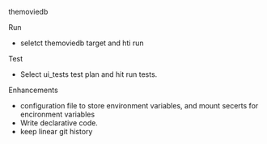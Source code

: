 themoviedb 

Run 
- seletct themoviedb target and hti run

  
Test
- Select ui_tests test plan and hit run tests.

Enhancements
- configuration file to store environment variables, and  mount secerts for encironment variables
- Write declarative code.
- keep linear git history
